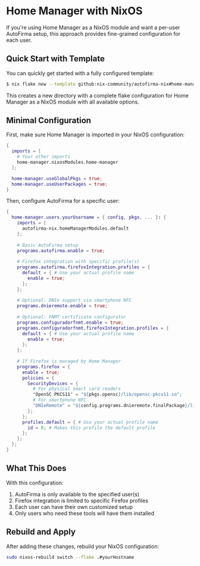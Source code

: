 # Home Manager with NixOS

If you're using Home Manager as a NixOS module and want a per-user AutoFirma setup, this approach provides fine-grained configuration for each user.

## Quick Start with Template

You can quickly get started with a fully configured template:

```bash
$ nix flake new --template github:nix-community/autofirma-nix#home-manager-nixos ./my-autofirma-system-with-hm
```

This creates a new directory with a complete flake configuration for Home Manager as a NixOS module with all available options.

## Minimal Configuration

First, make sure Home Manager is imported in your NixOS configuration:

```nix
{
  imports = [
    # Your other imports
    home-manager.nixosModules.home-manager
  ];

  home-manager.useGlobalPkgs = true;
  home-manager.useUserPackages = true;
}
```

Then, configure AutoFirma for a specific user:

```nix
{
  home-manager.users.yourUsername = { config, pkgs, ... }: {
    imports = [
      autofirma-nix.homeManagerModules.default
    ];
    
    # Basic AutoFirma setup
    programs.autofirma.enable = true;
    
    # Firefox integration with specific profile(s)
    programs.autofirma.firefoxIntegration.profiles = {
      default = { # Use your actual profile name
        enable = true;
      };
    };
    
    # Optional: DNIe support via smartphone NFC
    programs.dnieremote.enable = true;
    
    # Optional: FNMT certificate configurator
    programs.configuradorfnmt.enable = true;
    programs.configuradorfnmt.firefoxIntegration.profiles = {
      default = { # Use your actual profile name
        enable = true;
      };
    };
    
    # If Firefox is managed by Home Manager
    programs.firefox = {
      enable = true;
      policies = {
        SecurityDevices = {
          # For physical smart card readers
          "OpenSC PKCS11" = "${pkgs.opensc}/lib/opensc-pkcs11.so";
          # For smartphone NFC
          "DNIeRemote" = "${config.programs.dnieremote.finalPackage}/lib/libdnieremotepkcs11.so";
        };
      };
      profiles.default = { # Use your actual profile name
        id = 0; # Makes this profile the default profile
      };
    };
  };
}
```

## What This Does

With this configuration:

1. AutoFirma is only available to the specified user(s)
2. Firefox integration is limited to specific Firefox profiles
3. Each user can have their own customized setup
4. Only users who need these tools will have them installed

## Rebuild and Apply

After adding these changes, rebuild your NixOS configuration:

```bash
sudo nixos-rebuild switch --flake .#yourHostname
```